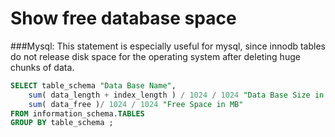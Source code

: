 # Show free database space 

###Mysql:
This statement is especially useful for mysql, since innodb tables do not release disk space for the operating system after deleting huge chunks of data. 
```SQL
SELECT table_schema "Data Base Name",
    sum( data_length + index_length ) / 1024 / 1024 "Data Base Size in MB",
    sum( data_free )/ 1024 / 1024 "Free Space in MB"
FROM information_schema.TABLES
GROUP BY table_schema ; 
```
